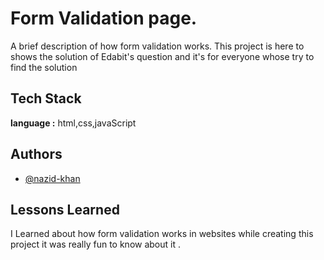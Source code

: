# Form Validation page.

A brief description of how form validation works. 
This project is here to shows the solution of Edabit's question and 
it's for everyone whose try to find the solution


## Tech Stack

**language :** html,css,javaScript




## Authors

- [@nazid-khan](https://github.com/nazid-khan)



## Lessons Learned

I Learned about how form validation works in websites while creating this project it was really fun to know about it . 
